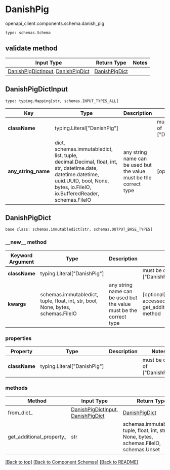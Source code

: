 # DanishPig
openapi_client.components.schema.danish_pig
```
type: schemas.Schema
```

## validate method
Input Type | Return Type | Notes
------------ | ------------- | -------------
[DanishPigDictInput](#danishpigdictinput), [DanishPigDict](#danishpigdict) | [DanishPigDict](#danishpigdict) |

## DanishPigDictInput
```
type: typing.Mapping[str, schemas.INPUT_TYPES_ALL]
```
Key | Type |  Description | Notes
------------ | ------------- | ------------- | -------------
**className** | typing.Literal["DanishPig"] |  | must be one of ["DanishPig"]
**any_string_name** | dict, schemas.immutabledict, list, tuple, decimal.Decimal, float, int, str, datetime.date, datetime.datetime, uuid.UUID, bool, None, bytes, io.FileIO, io.BufferedReader, schemas.FileIO | any string name can be used but the value must be the correct type | [optional]

## DanishPigDict
```
base class: schemas.immutabledict[str, schemas.OUTPUT_BASE_TYPES]

```
### &lowbar;&lowbar;new&lowbar;&lowbar; method
Keyword Argument | Type | Description | Notes
---------------- | ---- | ----------- | -----
**className** | typing.Literal["DanishPig"] |  | must be one of ["DanishPig"]
**kwargs** | schemas.immutabledict, tuple, float, int, str, bool, None, bytes, schemas.FileIO | any string name can be used but the value must be the correct type | [optional] typed value is accessed with the get_additional_property_ method

### properties
Property | Type | Description | Notes
-------- | ---- | ----------- | -----
**className** | typing.Literal["DanishPig"] |  | must be one of ["DanishPig"]

### methods
Method | Input Type | Return Type | Notes
------ | ---------- | ----------- | ------
from_dict_ | [DanishPigDictInput](#danishpigdictinput), [DanishPigDict](#danishpigdict) | [DanishPigDict](#danishpigdict) | a constructor
get_additional_property_ | str | schemas.immutabledict, tuple, float, int, str, bool, None, bytes, schemas.FileIO, schemas.Unset | provides type safety for additional properties

[[Back to top]](#top) [[Back to Component Schemas]](../../../README.md#Component-Schemas) [[Back to README]](../../../README.md)
